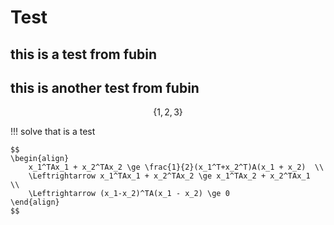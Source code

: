 # Test

## this is a test from fubin

## this is another test from fubin

$$ \{ 1, 2, 3  \} $$

!!! solve
    that is a test
    
    $$ 
    \begin{align}
        x_1^TAx_1 + x_2^TAx_2 \ge \frac{1}{2}(x_1^T+x_2^T)A(x_1 + x_2)  \\ 
        \Leftrightarrow x_1^TAx_1 + x_2^TAx_2 \ge x_1^TAx_2 + x_2^TAx_1  \\  
        \Leftrightarrow (x_1-x_2)^TA(x_1 - x_2) \ge 0
    \end{align}
    $$
